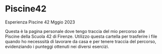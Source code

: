 # Piscine42
Esperienza Piscine 42 Mggio 2023

Questa è la pagina personale dove tengo traccia del mio percorso alle Piscine della Scuola 42 di Firenze.
Utilizzo questa cartella per trasferire i file quando ho necesssità di lavorare da casa e per
tenere traccia del percorso, evidenziando i punteggi ottenuti nei diversi esercizi.
